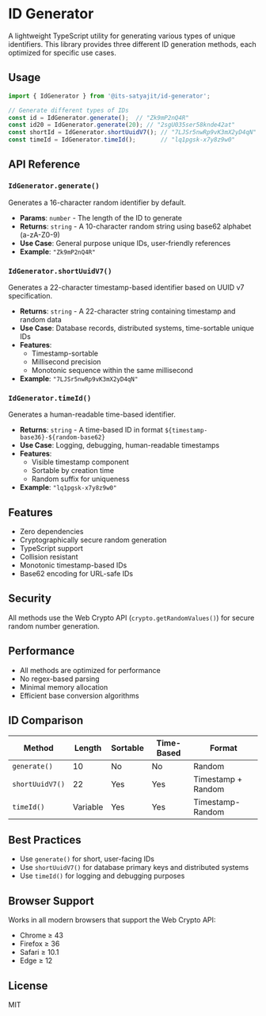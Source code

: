 # ID Generator

A lightweight TypeScript utility for generating various types of unique identifiers. This library provides three different ID generation methods, each optimized for specific use cases.


## Usage

```typescript
import { IdGenerator } from '@its-satyajit/id-generator';

// Generate different types of IDs
const id = IdGenerator.generate();  // "Zk9mP2nQ4R"
const id20 = IdGenerator.generate(20); // "2sgU035ser58knde42at"           
const shortId = IdGenerator.shortUuidV7(); // "7LJSr5nwRp9vK3mX2yD4qN"
const timeId = IdGenerator.timeId();       // "lq1pgsk-x7y8z9w0"
```

## API Reference

### `IdGenerator.generate()`

Generates a 16-character random identifier by default.

- **Params**: `number` - The length of the ID to generate
- **Returns**: `string` - A 10-character random string using base62 alphabet (a-zA-Z0-9)
- **Use Case**: General purpose unique IDs, user-friendly references
- **Example**: `"Zk9mP2nQ4R"`

### `IdGenerator.shortUuidV7()`

Generates a 22-character timestamp-based identifier based on UUID v7 specification.

- **Returns**: `string` - A 22-character string containing timestamp and random data
- **Use Case**: Database records, distributed systems, time-sortable unique IDs
- **Features**:
  - Timestamp-sortable
  - Millisecond precision
  - Monotonic sequence within the same millisecond
- **Example**: `"7LJSr5nwRp9vK3mX2yD4qN"`

### `IdGenerator.timeId()`

Generates a human-readable time-based identifier.

- **Returns**: `string` - A time-based ID in format `${timestamp-base36}-${random-base62}`
- **Use Case**: Logging, debugging, human-readable timestamps
- **Features**:
  - Visible timestamp component
  - Sortable by creation time
  - Random suffix for uniqueness
- **Example**: `"lq1pgsk-x7y8z9w0"`

## Features

- Zero dependencies
- Cryptographically secure random generation
- TypeScript support
- Collision resistant
- Monotonic timestamp-based IDs
- Base62 encoding for URL-safe IDs

## Security

All methods use the Web Crypto API (`crypto.getRandomValues()`) for secure random number generation.

## Performance

- All methods are optimized for performance
- No regex-based parsing
- Minimal memory allocation
- Efficient base conversion algorithms

## ID Comparison

| Method | Length | Sortable | Time-Based | Format |
|--------|---------|-----------|------------|---------|
| `generate()` | 10 | No | No | Random |
| `shortUuidV7()` | 22 | Yes | Yes | Timestamp + Random |
| `timeId()` | Variable | Yes | Yes | Timestamp-Random |

## Best Practices

- Use `generate()` for short, user-facing IDs
- Use `shortUuidV7()` for database primary keys and distributed systems
- Use `timeId()` for logging and debugging purposes

## Browser Support


Works in all modern browsers that support the Web Crypto API:
- Chrome ≥ 43
- Firefox ≥ 36
- Safari ≥ 10.1
- Edge ≥ 12

## License

MIT
